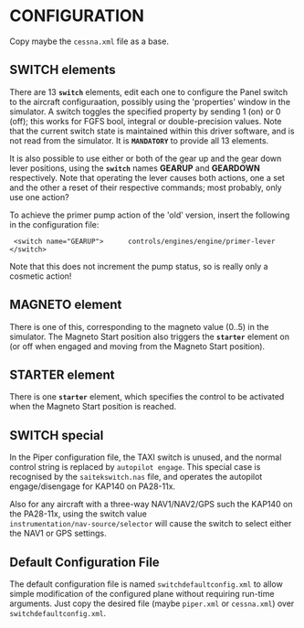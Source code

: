 # CONFIGURATION

Copy maybe the `cessna.xml` file as a base.

## SWITCH elements

There are 13 **`switch`** elements, edit each one to configure the Panel switch to the aircraft configuraation, possibly using the 'properties' window in the simulator. A switch toggles the specified property by sending 1 (on) or 0 (off); this works for FGFS bool, integral or double-precision values. Note that the current switch state is maintained within this driver software, and is not read from the simulator. It is **`MANDATORY`** to provide all 13 elements.

It is also possible to use either or both of the gear up and the gear down lever positions, using the **`switch`** names **GEARUP** and **GEARDOWN** respectively. Note that operating the lever causes both actions, one a set and the other a reset of their respective commands; most probably, only use one action?

To achieve the primer pump action of the 'old' version, insert the following in
the configuration file:

  ` <switch name="GEARUP">      controls/engines/engine/primer-lever        </switch>`

Note that this does not increment the pump status, so is really only a cosmetic action!

## MAGNETO element

There is one of this, corresponding to the magneto value (0..5) in the simulator. The Magneto Start position also triggers the **`starter`** element on (or off when engaged and moving from the Magneto Start position).

## STARTER element

There is one **`starter`** element, which specifies the control to be activated when the Magneto Start position is reached.


## SWITCH special

In the Piper configuration file, the TAXI switch is unused, and the normal control string is replaced by `autopilot engage`. This special case is recognised by the `saitekswitch.nas` file, and operates the autopilot engage/disengage for KAP140 on PA28-11x. 

Also for any aircraft with a three-way NAV1/NAV2/GPS such the KAP140 on the PA28-11x, using the switch value  
`instrumentation/nav-source/selector` will cause the switch to select either the NAV1 or GPS settings.

## Default Configuration File

The default configuration file is named `switchdefaultconfig.xml` to allow simple modification of the configured plane without requiring run-time arguments. Just copy the desired file (maybe `piper.xml` or `cessna.xml`) over `switchdefaultconfig.xml`.
 
